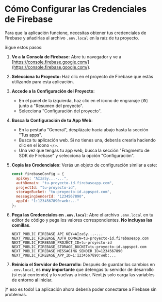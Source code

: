 # Cómo Configurar las Credenciales de Firebase

Para que la aplicación funcione, necesitas obtener tus credenciales de Firebase y añadirlas al archivo `.env.local` en la raíz de tu proyecto.

Sigue estos pasos:

1.  **Ve a la Consola de Firebase:**
    Abre tu navegador y ve a [https://console.firebase.google.com/](https://console.firebase.google.com/).

2.  **Selecciona tu Proyecto:**
    Haz clic en el proyecto de Firebase que estás utilizando para esta aplicación.

3.  **Accede a la Configuración del Proyecto:**
    - En el panel de la izquierda, haz clic en el ícono de engranaje (⚙️) junto a "Resumen del proyecto".
    - Selecciona "Configuración del proyecto".

4.  **Busca la Configuración de tu App Web:**
    - En la pestaña "General", desplázate hacia abajo hasta la sección "Tus apps".
    - Busca tu aplicación web. Si no tienes una, deberás crearla haciendo clic en el icono `</>`.
    - Una vez que tengas tu app web, busca la sección "Fragmento de SDK de Firebase" y selecciona la opción "Configuración".

5.  **Copia las Credenciales:**
    Verás un objeto de configuración similar a este:

    ```javascript
    const firebaseConfig = {
      apiKey: "AIzaSy...-...",
      authDomain: "tu-proyecto-id.firebaseapp.com",
      projectId: "tu-proyecto-id",
      storageBucket: "tu-proyecto-id.appspot.com",
      messagingSenderId: "1234567890",
      appId: "1:1234567890:web:..."
    };
    ```

6.  **Pega las Credenciales en `.env.local`:**
    Abre el archivo `.env.local` en tu editor de código y pega los valores correspondientes. **No incluyas las comillas.**

    ```dotenv
    NEXT_PUBLIC_FIREBASE_API_KEY=AIzaSy...-...
    NEXT_PUBLIC_FIREBASE_AUTH_DOMAIN=tu-proyecto-id.firebaseapp.com
    NEXT_PUBLIC_FIREBASE_PROJECT_ID=tu-proyecto-id
    NEXT_PUBLIC_FIREBASE_STORAGE_BUCKET=tu-proyecto-id.appspot.com
    NEXT_PUBLIC_FIREBASE_MESSAGING_SENDER_ID=1234567890
    NEXT_PUBLIC_FIREBASE_APP_ID=1:1234567890:web:...
    ```

7.  **Reinicia el Servidor de Desarrollo:**
    Después de guardar los cambios en `.env.local`, es **muy importante** que detengas tu servidor de desarrollo (si está corriendo) y lo vuelvas a iniciar. Next.js solo carga las variables de entorno al iniciar.

¡Y eso es todo! La aplicación ahora debería poder conectarse a Firebase sin problemas.

